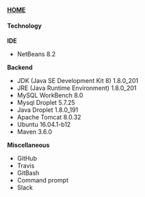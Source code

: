 [**HOME**](/index.md)


#### Technology

**IDE**
* NetBeans 8.2

**Backend**
* JDK (Java SE Development Kit 8) 1.8.0_201
* JRE (Java Runtime Environment)  1.8.0_201
* MySQL WorkBench 8.0
* Mysql Droplet 5.7.25
* Java Droplet 1.8.0_191
* Apache Tomcat 8.0.32 
* Ubuntu 16.04.1-b12
* Maven 3.6.0

**Miscellaneous**
* GitHub
* Travis
* GitBash
* Command prompt
* Slack

